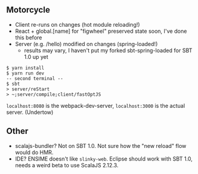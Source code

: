 ## Motorcycle

- Client re-runs on changes (hot module reloading!)
- React + global.[name] for "figwheel" preserved state soon, I've done this before
- Server (e.g. /hello) modified on changes (spring-loaded!)
  * results may vary, I haven't put my forked sbt-spring-loaded for SBT 1.0 up yet

```
$ yarn install
$ yarn run dev
-- second terminal --
$ sbt
> server/reStart
> ~;server/compile;client/fastOptJS
```
`localhost:8080` is the webpack-dev-server, `localhost:3000` is the actual server. (Undertow)

## Other
- scalajs-bundler? Not on SBT 1.0. Not sure how the "new reload" flow would do HMR.
- IDE? ENSIME doesn't like `slinky-web`. Eclipse should work with SBT 1.0, needs a weird beta to use ScalaJS 2.12.3.